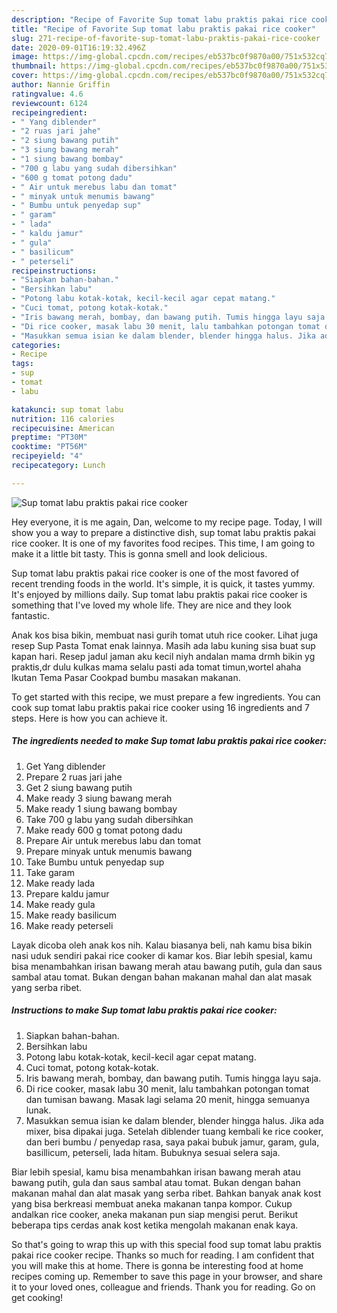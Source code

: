 ```yaml
---
description: "Recipe of Favorite Sup tomat labu praktis pakai rice cooker"
title: "Recipe of Favorite Sup tomat labu praktis pakai rice cooker"
slug: 271-recipe-of-favorite-sup-tomat-labu-praktis-pakai-rice-cooker
date: 2020-09-01T16:19:32.496Z
image: https://img-global.cpcdn.com/recipes/eb537bc0f9870a00/751x532cq70/sup-tomat-labu-praktis-pakai-rice-cooker-foto-resep-utama.jpg
thumbnail: https://img-global.cpcdn.com/recipes/eb537bc0f9870a00/751x532cq70/sup-tomat-labu-praktis-pakai-rice-cooker-foto-resep-utama.jpg
cover: https://img-global.cpcdn.com/recipes/eb537bc0f9870a00/751x532cq70/sup-tomat-labu-praktis-pakai-rice-cooker-foto-resep-utama.jpg
author: Nannie Griffin
ratingvalue: 4.6
reviewcount: 6124
recipeingredient:
- " Yang diblender"
- "2 ruas jari jahe"
- "2 siung bawang putih"
- "3 siung bawang merah"
- "1 siung bawang bombay"
- "700 g labu yang sudah dibersihkan"
- "600 g tomat potong dadu"
- " Air untuk merebus labu dan tomat"
- " minyak untuk menumis bawang"
- " Bumbu untuk penyedap sup"
- " garam"
- " lada"
- " kaldu jamur"
- " gula"
- " basilicum"
- " peterseli"
recipeinstructions:
- "Siapkan bahan-bahan."
- "Bersihkan labu"
- "Potong labu kotak-kotak, kecil-kecil agar cepat matang."
- "Cuci tomat, potong kotak-kotak."
- "Iris bawang merah, bombay, dan bawang putih. Tumis hingga layu saja."
- "Di rice cooker, masak labu 30 menit, lalu tambahkan potongan tomat dan tumisan bawang. Masak lagi selama 20 menit, hingga semuanya lunak."
- "Masukkan semua isian ke dalam blender, blender hingga halus. Jika ada mixer, bisa dipakai juga. Setelah diblender tuang kembali ke rice cooker, dan beri bumbu / penyedap rasa, saya pakai bubuk jamur, garam, gula, basillicum, peterseli, lada hitam. Bubuknya sesuai selera saja."
categories:
- Recipe
tags:
- sup
- tomat
- labu

katakunci: sup tomat labu 
nutrition: 116 calories
recipecuisine: American
preptime: "PT30M"
cooktime: "PT56M"
recipeyield: "4"
recipecategory: Lunch

---
```



![Sup tomat labu praktis pakai rice cooker](https://img-global.cpcdn.com/recipes/eb537bc0f9870a00/751x532cq70/sup-tomat-labu-praktis-pakai-rice-cooker-foto-resep-utama.jpg)

Hey everyone, it is me again, Dan, welcome to my recipe page. Today, I will show you a way to prepare a distinctive dish, sup tomat labu praktis pakai rice cooker. It is one of my favorites food recipes. This time, I am going to make it a little bit tasty. This is gonna smell and look delicious.

Sup tomat labu praktis pakai rice cooker is one of the most favored of recent trending foods in the world. It's simple, it is quick, it tastes yummy. It's enjoyed by millions daily. Sup tomat labu praktis pakai rice cooker is something that I've loved my whole life. They are nice and they look fantastic.

Anak kos bisa bikin, membuat nasi gurih tomat utuh rice cooker. Lihat juga resep Sup Pasta Tomat enak lainnya. Masih ada labu kuning sisa buat sup kapan hari. Resep jadul jaman aku kecil niyh andalan mama drmh bikin yg praktis,dr dulu kulkas mama selalu pasti ada tomat timun,wortel ahaha Ikutan Tema Pasar Cookpad bumbu masakan makanan.


To get started with this recipe, we must prepare a few ingredients. You can cook sup tomat labu praktis pakai rice cooker using 16 ingredients and 7 steps. Here is how you can achieve it.

<!--inarticleads1-->

##### The ingredients needed to make Sup tomat labu praktis pakai rice cooker:

1. Get  Yang diblender
1. Prepare 2 ruas jari jahe
1. Get 2 siung bawang putih
1. Make ready 3 siung bawang merah
1. Make ready 1 siung bawang bombay
1. Take 700 g labu yang sudah dibersihkan
1. Make ready 600 g tomat potong dadu
1. Prepare  Air untuk merebus labu dan tomat
1. Prepare  minyak untuk menumis bawang
1. Take  Bumbu untuk penyedap sup
1. Take  garam
1. Make ready  lada
1. Prepare  kaldu jamur
1. Make ready  gula
1. Make ready  basilicum
1. Make ready  peterseli


Layak dicoba oleh anak kos nih. Kalau biasanya beli, nah kamu bisa bikin nasi uduk sendiri pakai rice cooker di kamar kos. Biar lebih spesial, kamu bisa menambahkan irisan bawang merah atau bawang putih, gula dan saus sambal atau tomat. Bukan dengan bahan makanan mahal dan alat masak yang serba ribet. 

<!--inarticleads2-->

##### Instructions to make Sup tomat labu praktis pakai rice cooker:

1. Siapkan bahan-bahan.
1. Bersihkan labu
1. Potong labu kotak-kotak, kecil-kecil agar cepat matang.
1. Cuci tomat, potong kotak-kotak.
1. Iris bawang merah, bombay, dan bawang putih. Tumis hingga layu saja.
1. Di rice cooker, masak labu 30 menit, lalu tambahkan potongan tomat dan tumisan bawang. Masak lagi selama 20 menit, hingga semuanya lunak.
1. Masukkan semua isian ke dalam blender, blender hingga halus. Jika ada mixer, bisa dipakai juga. Setelah diblender tuang kembali ke rice cooker, dan beri bumbu / penyedap rasa, saya pakai bubuk jamur, garam, gula, basillicum, peterseli, lada hitam. Bubuknya sesuai selera saja.


Biar lebih spesial, kamu bisa menambahkan irisan bawang merah atau bawang putih, gula dan saus sambal atau tomat. Bukan dengan bahan makanan mahal dan alat masak yang serba ribet. Bahkan banyak anak kost yang bisa berkreasi membuat aneka makanan tanpa kompor. Cukup andalkan rice cooker, aneka makanan pun siap mengisi perut. Berikut beberapa tips cerdas anak kost ketika mengolah makanan enak kaya. 

So that's going to wrap this up with this special food sup tomat labu praktis pakai rice cooker recipe. Thanks so much for reading. I am confident that you will make this at home. There is gonna be interesting food at home recipes coming up. Remember to save this page in your browser, and share it to your loved ones, colleague and friends. Thank you for reading. Go on get cooking!

